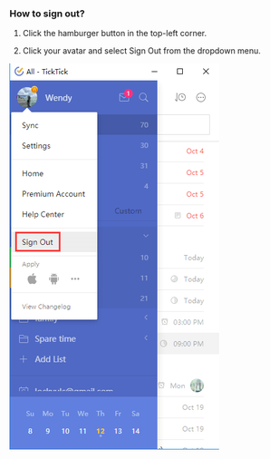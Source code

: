### How to sign out?

1. Click the hamburger button in the top-left corner.

2. Click your avatar and select Sign Out from the dropdown menu.

![](../../images/chrome-extension/installation--account/5.1.3.png)

